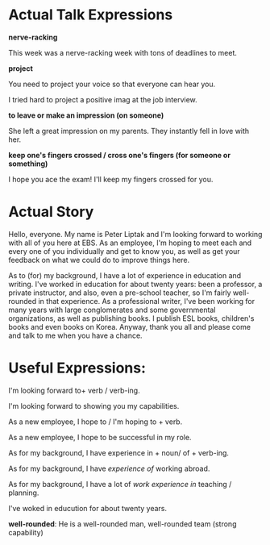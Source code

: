 # Actual Talk Expressions

**nerve-racking**

This week was a nerve-racking week with tons of deadlines to meet.

**project**

You need to project your voice so that everyone can hear you.

I tried hard to project a positive imag at the job interview.

**to leave or make an impression (on someone)**

She left a great impression on my parents. They instantly fell in love with her.

**keep one's fingers crossed / cross one's fingers (for someone or something)**

I hope you ace the exam! I'll keep my fingers crossed for you.


# Actual Story

Hello, everyone. My name is Peter Liptak and I'm looking forward to working with all of you here at EBS. As an employee, I'm 
hoping to meet each and every one of you individually and get to know you, as well as get your feedback on what we could do to 
improve things here.

As to (for) my background, I have a lot of experience in education and writing. I've worked in education for about twenty years:
been a professor, a private instructor, and also, even a pre-school teacher, so I'm fairly well-rounded in that experience. As 
a professional writer, I've been working for many years with large conglomerates and some governmental organizations, as well 
as publishing books. I publish ESL books, children's books and even books on Korea. Anyway, thank you all and please come and 
talk to me when you have a chance.


# Useful Expressions:

I'm looking forward to+ verb / verb-ing.

I'm looking forward to showing you my capabilities.

As a new employee, I hope to / I'm hoping to + verb.

As a new employee, I hope to be successful in my role.

As for my background, I have experience in + noun/ of + verb-ing.

As for my background, I have *experience of* working abroad.

As for my background, I have a lot of *work experience in* teaching / planning.

I've woked in educution for about twenty years.

**well-rounded**: He is a well-rounded man,  well-rounded team   (strong capability)












